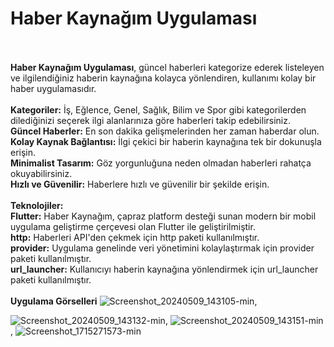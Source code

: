 # Haber Kaynağım Uygulaması<br/><br/>


**Haber Kaynağım Uygulaması**, güncel haberleri kategorize ederek listeleyen ve ilgilendiğiniz haberin kaynağına kolayca yönlendiren, kullanımı kolay bir haber uygulamasıdır. <br/><br/>
**Kategoriler:** İş, Eğlence, Genel, Sağlık, Bilim ve Spor gibi kategorilerden dilediğinizi seçerek ilgi alanlarınıza göre haberleri takip edebilirsiniz. <br/>
**Güncel Haberler:** En son dakika gelişmelerinden her zaman haberdar olun. <br/> 
**Kolay Kaynak Bağlantısı:** İlgi çekici bir haberin kaynağına tek bir dokunuşla erişin. <br/>
**Minimalist Tasarım:** Göz yorgunluğuna neden olmadan haberleri rahatça okuyabilirsiniz. <br/>
**Hızlı ve Güvenilir:** Haberlere hızlı ve güvenilir bir şekilde erişin. <br/> <br/>
**Teknolojiler:** <br/>
**Flutter:** Haber Kaynağım, çapraz platform desteği sunan modern bir mobil uygulama geliştirme çerçevesi olan Flutter ile geliştirilmiştir.<br/>
**http:** Haberleri API'den çekmek için http paketi kullanılmıştır.<br/>
**provider:** Uygulama genelinde veri yönetimini kolaylaştırmak için provider paketi kullanılmıştır. <br/>
**url_launcher:** Kullanıcıyı haberin kaynağına yönlendirmek için url_launcher paketi kullanılmıştır. <br/> <br/>
**Uygulama Görselleri** 
![Screenshot_20240509_143105-min](https://github.com/gamzeyas/news_app/assets/148863631/e6f86622-e252-421a-9a00-77fbfdfc0781),

![Screenshot_20240509_143132-min](https://github.com/gamzeyas/news_app/assets/148863631/535073ca-fe36-4895-b18b-69e3c16073bf),
![Screenshot_20240509_143151-min](https://github.com/gamzeyas/news_app/assets/148863631/c7d81fd2-520f-48e8-969e-6ed747754b5c),
![Screenshot_1715271573-min](https://github.com/gamzeyas/news_app/assets/148863631/5994fc2b-3895-4ef7-88af-2a5c242e4b52)


